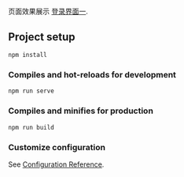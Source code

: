 # 



页面效果展示 [登录界面一](https://htmlpreview.github.io/?https://github.com/zhupengfeivip/vue-mobile-login-demo1/master/dist/login1.html).




## Project setup
```
npm install
```

### Compiles and hot-reloads for development
```
npm run serve
```

### Compiles and minifies for production
```
npm run build
```

### Customize configuration
See [Configuration Reference](https://cli.vuejs.org/config/).




